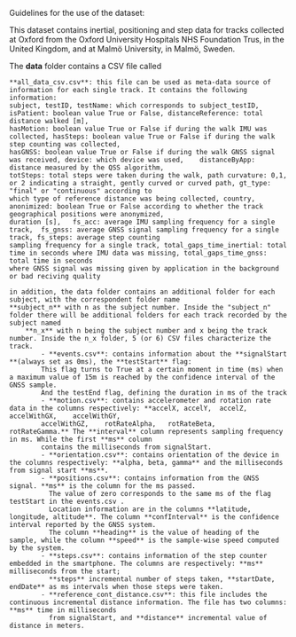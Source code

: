 Guidelines for the use of the dataset: 

This dataset contains inertial, positioning and step data for tracks collected at Oxford from the Oxford University Hospitals NHS Foundation Trus, 
in the United Kingdom, and at Malmö University, in Malmö, Sweden. 

The **data** folder contains a CSV file called 

    **all_data_csv.csv**: this file can be used as meta-data source of information for each single track. It contains the following information: 
    subject, testID, testName: which corresponds to subject_testID, isPatient: boolean value True or False, distanceReference: total distance walked [m], 
  	hasMotion: boolean value True or False if during the walk IMU was collected, hasSteps: boolean value True or False if during the walk step counting was collected, 
  	hasGNSS: boolean value True or False if during the walk GNSS signal was received, device: which device was used,	distanceByApp: distance measured by the QSS algorithm,
    totSteps: total steps were taken during the walk, path curvature: 0,1, or 2 indicating a straight, gently curved or curved path, gt_type: "final" or "continuous" according to 
    which type of reference distance was being collected, country, anonimized: boolean True or False according to whether the track geographical positions were anonymized,	
    duration [s],	fs_acc: average IMU sampling frequency for a single track,	fs_gnss: average GNSS signal sampling frequency for a single track,	fs_steps: average step counting
    sampling frequency for a single track, total_gaps_time_inertial: total time in seconds where IMU data was missing, total_gaps_time_gnss: total time in seconds 
    where GNSS signal was missing given by application in the background or bad reciving quality
    
    in addition, the data folder contains an additional folder for each subject, with the correspondent folder name 
    **subject_n** with n as the subject number. Inside the "subject_n" folder there will be additional folders for each track recorded by the subject named 
        **n_x** with n being the subject number and x being the track number. Inside the n_x folder, 5 (or 6) CSV files characterize the track. 
            - **events.csv**: contains information about the **signalStart **(always set as 0ms), the **testStart** flag: 
            This flag turns to True at a certain moment in time (ms) when a maximum value of 15m is reached by the confidence interval of the GNSS sample. 
            And the testEnd flag, defining the duration in ms of the track
            - **motion.csv**: contains accelerometer and rotation rate data in the columns respectively: **accelX, accelY,	accelZ,	accelWithGX,	accelWithGY,	
            accelWithGZ,	rotRateAlpha,	rotRateBeta,	rotRateGamma.** The **interval** column represents sampling frequency in ms. While the first **ms** column 
            contains the milliseconds from signalStart.
            - **orientation.csv**: contains orientation of the device in the columns respectively: **alpha, beta, gamma** and the milliseconds from signal start **ms**. 
            - **positions.csv**: contains information from the GNSS signal. **ms** is the column for the ms passed. 
              The value of zero corresponds to the same ms of the flag testStart in the events.csv . 
              Location information are in the columns **latitude, longitude, altitude**. The column **confInterval** is the confidence interval reported by the GNSS system. 
              The column **heading** is the value of heading of the sample, while the column **speed** is the sample-wise speed computed by the system.
            - **steps.csv**: contains information of the step counter embedded in the smartphone. The columns are respectively: **ms** milliseconds from the start; 
              **steps**	incremental number of steps taken, **startDate,	endDate** as ms intervals when those steps were taken.
            - **reference_cont_distance.csv**: this file includes the continuous incremental distance information. The file has two columns: **ms** time in milliseconds 
              from signalStart, and **distance** incremental value of distance in meters. 
        
          
    
